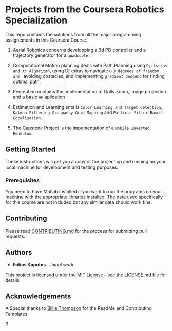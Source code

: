 # Projects from the Coursera Robotics Specialization

This repo contains the solutions from all the major programming assignements in this Coursera Course.
1. Aerial Robotics concerns developping a 3d PD controller and a trajectory generator for a `quadcopter`.

2. Computational Motion planning deals with Path Planning using `Djikstras and A* Algoritmh`, using Djikstras to navigate a `3 degrees of freedom arm ` avoiding obstacles, and implementing `gradient descend` for finding optimal path. 

3. Perception contains the implementation of Dolly Zoom, image projection and a basic `AR` aplication

4. Estimation and Learning entails `Color Learning and Target detection`, `Kalman Filtering`, `Occupancy Grid Mapping` and `Particle Filter Based Localisation`.

5. The Capstone Project is the impementation of a `Mobile Inverted Pendulum`. 

## Getting Started

These instructions will get you a copy of the project up and running on your local machine for development and testing purposes.

### Prerequisites

You need to have Matlab installed if you want to run the programs on your machine  with the appropriate libraries installed. The data used specifically for this course are not included but any similar data should work fine.

## Contributing

Please read [CONTRIBUTING.md](https://github.com/fotisk07/RoboticsSpecialization-UPenn/blob/master/CONTRIBUTING.md) for the process for submitting pull requests. 

## Authors

* **Fotios Kapotos** - *Initial work* 


This project is licensed under the MIT License - see the [LICENSE.md](https://github.com/fotisk07/RoboticsSpecialization-UPenn/blob/master/LICENSE) file for details

## Acknowledgements
A Special thanks to [Billie Thompson](https://github.com/PurpleBooth) for the ReadMe and Contributing Templates.

3
